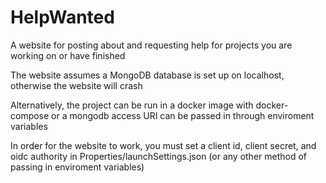 # HelpWanted

A website for posting about and requesting help for projects you are working on or have finished

The website assumes a MongoDB database is set up on localhost, otherwise the website will crash

Alternatively, the project can be run in a docker image with docker-compose or a mongodb access URI can be passed in through enviroment variables

In order for the website to work, you must set a client id, client secret, and oidc authority in Properties/launchSettings.json (or any other method of passing in enviroment variables)
